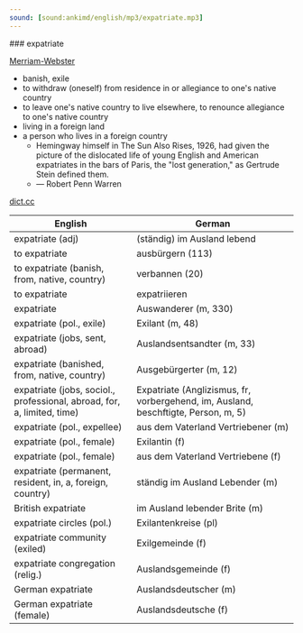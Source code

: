```yaml
---
sound: [sound:ankimd/english/mp3/expatriate.mp3]
---
```


\### expatriate

[Merriam-Webster](https://www.merriam-webster.com/dictionary/expatriate)

- banish, exile
- to withdraw (oneself) from residence in or allegiance to one's native country
- to leave one's native country to live elsewhere, to renounce allegiance to one's native country
- living in a foreign land
- a person who lives in a foreign country
    - Hemingway himself in The Sun Also Rises, 1926, had given the picture of the dislocated life of young English and American expatriates in the bars of Paris, the "lost generation," as Gertrude Stein defined them.
    - — Robert Penn Warren

[dict.cc](https://www.dict.cc/expatriate)

| English        | German       |
| -------------- | ------------ |
| expatriate (adj) | (ständig) im Ausland lebend |
| to expatriate | ausbürgern (113) |
| to expatriate (banish, from, native, country) | verbannen (20) |
| to expatriate | expatriieren |
| expatriate | Auswanderer (m, 330) |
| expatriate (pol., exile) | Exilant (m, 48) |
| expatriate (jobs, sent, abroad) | Auslandsentsandter (m, 33) |
| expatriate (banished, from, native, country) | Ausgebürgerter (m, 12) |
| expatriate (jobs, sociol., professional, abroad, for, a, limited, time) | Expatriate (Anglizismus, fr, vorbergehend, im, Ausland, beschftigte, Person, m, 5) |
| expatriate (pol., expellee) | aus dem Vaterland Vertriebener (m) |
| expatriate (pol., female) | Exilantin (f) |
| expatriate (pol., female) | aus dem Vaterland Vertriebene (f) |
| expatriate (permanent, resident, in, a, foreign, country) | ständig im Ausland Lebender (m) |
| British expatriate | im Ausland lebender Brite (m) |
| expatriate circles (pol.) | Exilantenkreise (pl) |
| expatriate community (exiled) | Exilgemeinde (f) |
| expatriate congregation (relig.) | Auslandsgemeinde (f) |
| German expatriate | Auslandsdeutscher (m) |
| German expatriate (female) | Auslandsdeutsche (f) |
